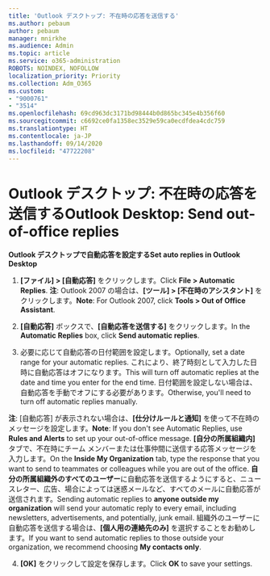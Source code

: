 ```yaml
---
title: 'Outlook デスクトップ: 不在時の応答を送信する'
ms.author: pebaum
author: pebaum
manager: mnirkhe
ms.audience: Admin
ms.topic: article
ms.service: o365-administration
ROBOTS: NOINDEX, NOFOLLOW
localization_priority: Priority
ms.collection: Adm_O365
ms.custom:
- "9000761"
- "3514"
ms.openlocfilehash: 69cd963dc3171bd98444b0d865bc345e4b356f60
ms.sourcegitcommit: c6692ce0fa1358ec3529e59ca0ecdfdea4cdc759
ms.translationtype: HT
ms.contentlocale: ja-JP
ms.lasthandoff: 09/14/2020
ms.locfileid: "47722208"
---
```

# <a name="outlook-desktop-send-out-of-office-replies"></a><span data-ttu-id="960e6-102">Outlook デスクトップ: 不在時の応答を送信する</span><span class="sxs-lookup"><span data-stu-id="960e6-102">Outlook Desktop: Send out-of-office replies</span></span>

<span data-ttu-id="960e6-103">**Outlook デスクトップで自動応答を設定する**</span><span class="sxs-lookup"><span data-stu-id="960e6-103">**Set auto replies in Outlook Desktop**</span></span>

1. <span data-ttu-id="960e6-104">**[ファイル] > [自動応答]** をクリックします。</span><span class="sxs-lookup"><span data-stu-id="960e6-104">Click **File > Automatic Replies**.</span></span> <span data-ttu-id="960e6-105">**注**: Outlook 2007 の場合は、**[ツール] > [不在時のアシスタント]** をクリックします。</span><span class="sxs-lookup"><span data-stu-id="960e6-105">**Note**: For Outlook 2007, click **Tools > Out of Office Assistant**.</span></span>

2. <span data-ttu-id="960e6-106">**[自動応答]** ボックスで、**[自動応答を送信する]** をクリックします。</span><span class="sxs-lookup"><span data-stu-id="960e6-106">In the **Automatic Replies** box, click **Send automatic replies**.</span></span>

3. <span data-ttu-id="960e6-107">必要に応じて自動応答の日付範囲を設定します。</span><span class="sxs-lookup"><span data-stu-id="960e6-107">Optionally, set a date range for your automatic replies.</span></span> <span data-ttu-id="960e6-108">これにより、終了時刻として入力した日時に自動応答はオフになります。</span><span class="sxs-lookup"><span data-stu-id="960e6-108">This will turn off automatic replies at the date and time you enter for the end time.</span></span> <span data-ttu-id="960e6-109">日付範囲を設定しない場合は、自動応答を手動でオフにする必要があります。</span><span class="sxs-lookup"><span data-stu-id="960e6-109">Otherwise, you'll need to turn off automatic replies manually.</span></span>

<span data-ttu-id="960e6-110">**注**: [自動応答] が表示されない場合は、**[仕分けルールと通知]** を使って不在時のメッセージを設定します。</span><span class="sxs-lookup"><span data-stu-id="960e6-110">**Note**: If you don't see Automatic Replies, use **Rules and Alerts** to set up your out-of-office message.</span></span> <span data-ttu-id="960e6-111">**[自分の所属組織内]** タブで、不在時にチーム メンバーまたは仕事仲間に送信する応答メッセージを入力します。</span><span class="sxs-lookup"><span data-stu-id="960e6-111">On the **Inside My Organization** tab, type the response that you want to send to teammates or colleagues while you are out of the office.</span></span> <span data-ttu-id="960e6-112">**自分の所属組織外のすべてのユーザー**に自動応答を送信するようにすると、ニュースレター、広告、場合によっては迷惑メールなど、すべてのメールに自動応答が送信されます。</span><span class="sxs-lookup"><span data-stu-id="960e6-112">Sending automatic replies to **anyone outside my organization** will send your automatic reply to every email, including newsletters, advertisements, and potentially, junk email.</span></span> <span data-ttu-id="960e6-113">組織外のユーザーに自動応答を送信する場合は、**[個人用の連絡先のみ]** を選択することをお勧めします。</span><span class="sxs-lookup"><span data-stu-id="960e6-113">If you want to send automatic replies to those outside your organization, we recommend choosing **My contacts only**.</span></span>

4. <span data-ttu-id="960e6-114">**[OK]** をクリックして設定を保存します。</span><span class="sxs-lookup"><span data-stu-id="960e6-114">Click **OK** to save your settings.</span></span>

